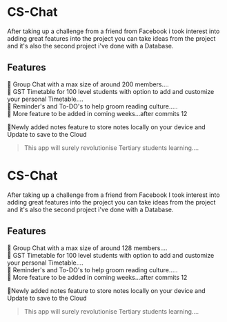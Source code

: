 # CS-Chat
 
   After taking up  a challenge from a friend from Facebook i took interest into adding great features into the project you can take ideas from the project and it's also the second project i've done with a Database.

## Features

📌 Group Chat with a max size of around 200 members....<br>
📌 GST Timetable for 100 level students with option to add and customize your personal Timetable....<br>
📌 Reminder's and To-DO's to help groom reading culture.....<br>
📌 More feature to be added in coming weeks...after commits 12<br>

📌Newly added notes feature to store notes locally on your device and Update to save to the Cloud<br>


> This app will surely revolutionise Tertiary students learning....
# CS-Chat
 
   After taking up  a challenge from a friend from Facebook I took interest into adding great features into the project you can take ideas from the project and it's also the second project i've done with a Database.

## Features

📌 Group Chat with a max size of around 128 members....<br>
📌 GST Timetable for 100 level students with option to add and customize your personal Timetable....<br>
📌 Reminder's and To-DO's to help groom reading culture.....<br>
📌 More feature to be added in coming weeks...after commits 12<br>

📌Newly added notes feature to store notes locally on your device and Update to save to the Cloud<br>


> This app will surely revolutionise Tertiary students learning....